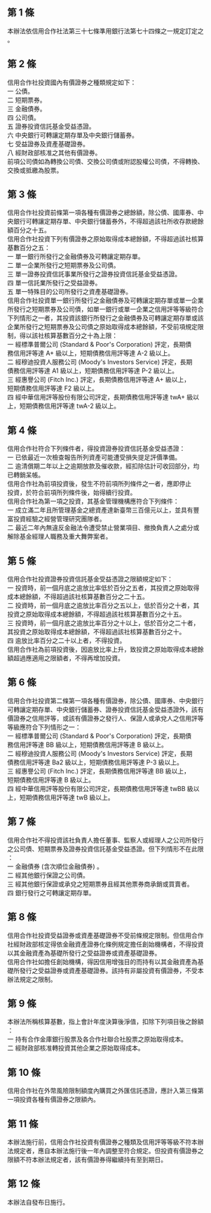 第 1 條
-------
本辦法依信用合作社法第三十七條準用銀行法第七十四條之一規定訂定之  
。

第 2 條
-------
信用合作社投資國內有價證券之種類規定如下：  
一  公債。  
二  短期票券。  
三  金融債券。  
四  公司債。  
五  證券投資信託基金受益憑證。  
六  中央銀行可轉讓定期存單及中央銀行儲蓄券。  
七  受益證券及資產基礎證券。  
八  經財政部核准之其他有價證券。  
前項公司債如為轉換公司債、交換公司債或附認股權公司債，不得轉換、  
交換或抵繳為股票。

第 3 條
-------
信用合作社投資前條第一項各種有價證券之總餘額，除公債、國庫券、中  
央銀行可轉讓定期存單、中央銀行儲蓄券外，不得超過該社所收存款總餘  
額百分之十五。  
信用合作社投資下列有價證券之原始取得成本總餘額，不得超過該社核算  
基數百分之五：  
一  單一銀行所發行之金融債券及可轉讓定期存單。  
二  單一企業所發行之短期票券及公司債。  
三  單一證券投資信託事業所發行之證券投資信託基金受益憑證。  
四  單一信託業所發行之受益證券。  
五  單一特殊目的公司所發行之資產基礎證券。  
信用合作社投資單一銀行所發行之金融債券及可轉讓定期存單或單一企業  
所發行之短期票券及公司債，如單一銀行或單一企業之信用評等等級符合  
下列情形之一者，其投資該銀行所發行之金融債券及可轉讓定期存單或該  
企業所發行之短期票券及公司債之原始取得成本總餘額，不受前項規定限  
制，得以該社核算基數百分之十為上限：  
一  經標準普爾公司 (Standard & Poor's Corporation)  評定，長期債  
    務信用評等達 A+ 級以上，短期債務信用評等達 A-2  級以上。  
二  經穆迪投資人服務公司 (Moody's Investors Service)  評定，長期  
    債務信用評等達 A1 級以上，短期債務信用評等達 P-2  級以上。  
三  經惠譽公司 (Fitch Inc.) 評定，長期債務信用評等達 A+ 級以上，  
    短期債務信用評等達 F2 級以上。  
四  經中華信用評等股份有限公司評定，長期債務信用評等達 twA+ 級以  
    上，短期債務信用評等達 twA-2  級以上。

第 4 條
-------
信用合作社符合下列條件者，得投資證券投資信託基金受益憑證：  
一  已依最近一次檢查報告所列資產可能遭受損失提足評價準備。  
二  逾清償期二年以上之逾期放款及催收款，經扣除估計可收回部分，均  
    已轉銷呆帳。  
   信用合作社為前項投資後，發生不符前項所列條件之一者，應即停止  
   投資，於符合前項所列條件後，始得續行投資。  
信用合作社為第一項之投資，其基金管理機構應符合下列條件：  
一  成立滿二年且所管理基金之總資產達新臺幣三百億元以上，並具有豐  
    富投資經驗之經營管理研究團隊者。  
二  最近二年內無違反金融法令遭受禁止營業項目、撤換負責人之處分或  
    解除基金經理人職務及重大舞弊案者。

第 5 條
-------
信用合作社投資證券投資信託基金受益憑證之限額規定如下：  
一  投資時，前一個月底之逾放比率低於百分之五者，其投資之原始取得  
    成本總餘額，不得超過該社核算基數百分之二十五。  
二  投資時，前一個月底之逾放比率百分之五以上，低於百分之十者，其  
    投資之原始取得成本總餘額，不得超過該社核算基數百分之十五。  
三  投資時，前一個月底之逾放比率百分之十以上，低於百分之二十者，  
    其投資之原始取得成本總餘額，不得超過該社核算基數百分之十。  
四  逾放比率百分之二十以上者，不得投資。  
信用合作社為前項投資後，因逾放比率上升，致投資之原始取得成本總餘  
額超過應適用之限額者，不得再增加投資。

第 6 條
-------
信用合作社投資第二條第一項各種有價證券，除公債、國庫券、中央銀行  
可轉讓定期存單、中央銀行儲蓄券、證券投資信託基金受益憑證外，該有  
價證券之信用評等，或該有價證券之發行人、保證人或承兌人之信用評等  
等級應符合下列情形之一：  
一  經標準普爾公司 (Standard & Poor's Corporation)  評定，長期債  
    務信用評等達 BB 級以上，短期債務信用評等達 B  級以上。  
二  經穆迪投資人服務公司 (Moody's Investors Service)  評定，長期  
    債務信用評等達 Ba2  級以上，短期債務信用評等達 P-3  級以上。  
三  經惠譽公司 (Fitch Inc.) 評定，長期債務信用評等達 BB 級以上，  
    短期債務信用評等達 B  級以上。  
四  經中華信用評等股份有限公司評定，長期債務信用評等達 twBB 級以  
    上，短期債務信用評等達 twB  級以上。

第 7 條
-------
信用合作社不得投資該社負責人擔任董事、監察人或經理人之公司所發行  
之公司債、短期票券及證券投資信託基金受益憑證。但下列情形不在此限  
：  
一  金融債券 (含次順位金融債券) 。  
二  經其他銀行保證之公司債。  
三  經其他銀行保證或承兌之短期票券且經其他票券商承銷或買賣者。  
四  銀行發行之可轉讓定期存單。

第 8 條
-------
信用合作社投資受益證券或資產基礎證券不受前條規定限制。但信用合作  
社經財政部核定得依金融資產證券化條例規定擔任創始機構者，不得投資  
以其金融資產為基礎所發行之受益證券或資產基礎證券。  
信用合作社如擔任創始機構，得因信用增強目的而持有以其金融資產為基  
礎所發行之受益證券或資產基礎證券。該持有非屬投資有價證券，不受本  
辦法規定之限制。

第 9 條
-------
本辦法所稱核算基數，指上會計年度決算後淨值，扣除下列項目後之餘額  
：  
一  持有合作金庫銀行股票及各合作社聯合社股票之原始取得成本。  
二  經財政部核准轉投資其他企業之原始取得成本。

第 10 條
--------
信用合作社在外幣風險限制額度內購買之外匯信託憑證，應計入第三條第  
一項投資各種有價證券之限額內。

第 11 條
--------
本辦法施行前，信用合作社投資有價證券之種類及信用評等等級不符本辦  
法規定者，應自本辦法施行後一年內調整至符合規定。但投資有價證券之  
限額不符本辦法規定者，該有價證券得繼續持有至到期日。

第 12 條
--------
本辦法自發布日施行。

